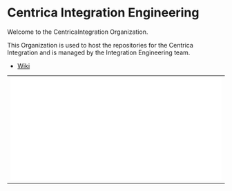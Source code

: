 # Centrica Integration Engineering

Welcome to the CentricaIntegration Organization.

This Organization is used to host the repositories for the Centrica Integration and is managed by the Integration Engineering team.

- [Wiki](https://github.com/CentricaIntegration/.github/wiki)

<table>
    <tr>
        <td>
            <img src="/github-metrics.svg" alt="General Metrics">
        </td>
    </tr>
</table>
